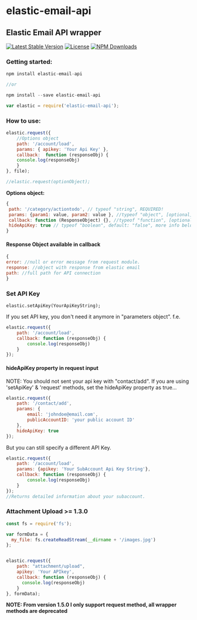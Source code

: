 # elastic-email-api
## Elastic Email API wrapper

[![Latest Stable Version](https://img.shields.io/npm/v/elastic-email-api.svg)](https://www.npmjs.com/package/elastic-email-api)
[![License](https://img.shields.io/npm/l/elastic-email-api.svg)](https://www.npmjs.com/package/elastic-email-api)
[![NPM Downloads](https://img.shields.io/npm/dm/elastic-email-api.svg)](https://www.npmjs.com/package/elastic-email-api)

### Getting started:

```js
npm install elastic-email-api

//or

npm install --save elastic-email-api
```

```js
var elastic = require('elastic-email-api');
```
### How to use:

```js
elastic.request({
    //Options object
    path: '/account/load',
    params: { apikey: 'Your Api Key' },
    callback:  function (responseObj) {
    console.log(responseObj)
    }               
}, file);

//elastic.request(optionObject);
```

__Options object:__
```js
{
 path: '/category/actiontodo', // typeof "string", REQUIRED!
 params: {param1: value, param2: value }, //typeof "object", [optional] but most of Elastic Email API requests needs it!
 callback: function (ResponseObject) {}, //typeof "function", [optional],
 hideApiKey: true // typeof "boolean", default: "false", more info below...
}
```

#### Response Object available in callback

```js
{
error: //null or error message from request module.
response: //object with response from elastic email
path: //full path for API connection
}
```
### Set API Key

```
elastic.setApiKey(YourApiKeyString);
```

If you set API key, you don't need it anymore in  "parameters object". f.e.

```js
elastic.request({
    path: '/account/load',
    callback: function (responseObj) {
        console.log(responseObj)
    }
});
```

#### hideApiKey property in request input

NOTE: You should not sent your api key with "contact/add". If you are using 'setApiKey' & 'request' methods, set the hideApiKey property as true...

```js
elastic.request({
    path: '/contact/add',
    params: {
        email: 'johndoe@email.com',
        publicAccountID: 'your public account ID'
    },
    hideApiKey: true
});
```

But you can still specify a different API Key.

```js
elastic.request({
    path: '/account/load',
    params: {apikey: 'Your SubAccount Api Key String'},
    callback: function (responseObj) {
        console.log(responseObj)
    }
});
//Returns detailed information about your subaccount.
```

### Attachment Upload >= 1.3.0

```js
const fs = require('fs');

var formData = {
  my_file: fs.createReadStream(__dirname + '/images.jpg')
};


elastic.request({
    path: "attachment/upload",
    apikey: 'Your APIkey',
    callback: function (responseObj) {
      console.log(responseObj)
    }
}, formData);
```
__NOTE: From version 1.5.0 I only support request method, all wrapper methods are deprecated__
